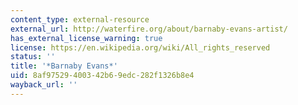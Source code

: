 ```yaml
---
content_type: external-resource
external_url: http://waterfire.org/about/barnaby-evans-artist/
has_external_license_warning: true
license: https://en.wikipedia.org/wiki/All_rights_reserved
status: ''
title: '*Barnaby Evans*'
uid: 8af97529-4003-42b6-9edc-282f1326b8e4
wayback_url: ''
---
```

